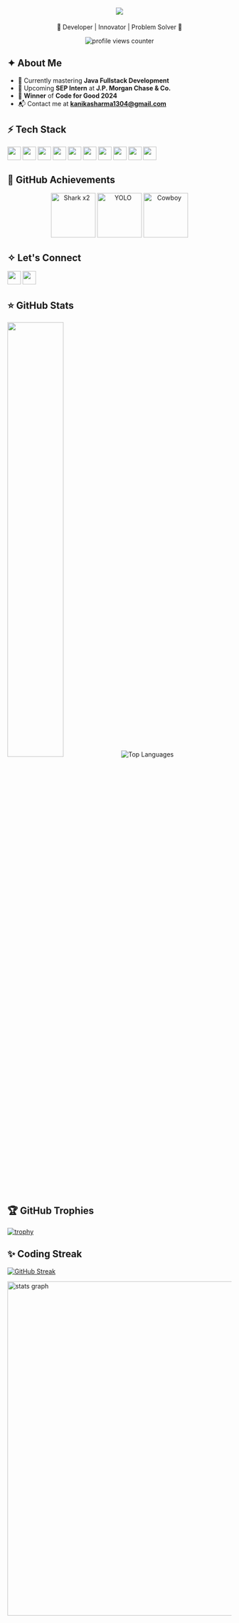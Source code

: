 <h1 align="center">
  <a href="https://git.io/typing-svg">
    <img src="https://readme-typing-svg.herokuapp.com?font=Fira+Code&weight=600&size=30&duration=4000&color=000000&center=true&vCenter=true&lines=Hello+World!+I'm+Kanika+Sharma!+✨">
  </a>
</h1>

<p align="center">🌟 Developer | Innovator | Problem Solver 🌟</p>
<div align="center">
    <img src="https://komarev.com/ghpvc/?username=Kanika0304&style=flat-square&color=blueviolet" alt="profile views counter">
</div>

## ✦ About Me
- 🚀 Currently mastering **Java Fullstack Development**
- 🌱 Upcoming **SEP Intern** at **J.P. Morgan Chase & Co.**
- 🏅 **Winner** of **Code for Good 2024**
- 📬 Contact me at **kanikasharma1304@gmail.com**

## ⚡ Tech Stack
<p>
<img src="https://img.shields.io/badge/Java-%23ED8B00.svg?style=for-the-badge&logo=Java&logoColor=white" height="30px">
<img src="https://img.shields.io/badge/Spring_Boot-%236DB33F.svg?style=for-the-badge&logo=springboot&logoColor=white" height="30px">
<img src="https://img.shields.io/badge/React-%2320232a.svg?style=for-the-badge&logo=react&logoColor=%2361DAFB" height="30px">
<img src="https://img.shields.io/badge/HTML-%23E34F26.svg?style=for-the-badge&logo=html5&logoColor=white" height="30px">
<img src="https://img.shields.io/badge/CSS-%231572B6.svg?style=for-the-badge&logo=css3&logoColor=white" height="30px">
<img src="https://img.shields.io/badge/JavaScript-%23323330.svg?style=for-the-badge&logo=javascript&logoColor=%23F7DF1E" height="30px">
<img src="https://img.shields.io/badge/MySQL-%234479A1.svg?style=for-the-badge&logo=mysql&logoColor=white" height="30px">
<img src="https://img.shields.io/badge/Python-%233776AB.svg?style=for-the-badge&logo=python&logoColor=white" height="30px">
<img src="https://img.shields.io/badge/Postman-%23FF6C37.svg?style=for-the-badge&logo=postman&logoColor=white" height="30px">
<img src="https://img.shields.io/badge/JIRA-%230A0FFF.svg?style=for-the-badge&logo=jira&logoColor=white" height="30px">
</p>

## 🌠 GitHub Achievements
<p align="center">
  <img src="https://github.githubassets.com/images/modules/profile/achievements/pull-shark-default.png" height="100px" alt="Shark x2" />
  <img src="https://github.githubassets.com/images/modules/profile/achievements/yolo-default.png" height="100px" alt="YOLO" />
  <img src="https://github.githubassets.com/images/modules/profile/achievements/quickdraw-default.png" height="100px" alt="Cowboy" />
</p>

## ✧ Let's Connect
<p>
<a href="https://www.linkedin.com/in/kanika-sharma-100401249/"><img src="https://img.shields.io/badge/linkedin-%230077B5.svg?style=for-the-badge&logo=linkedin&logoColor=white" height="30px"></a>
<a href="mailto:kanikasharma1304@gmail.com"><img src="https://img.shields.io/badge/Email-%23D14836.svg?style=for-the-badge&logo=gmail&logoColor=white" height="30px"></a>
</p>

## ⭐ GitHub Stats
<a href="https://github.com/Kanika0304"><img width="50%" src="https://github-readme-stats.vercel.app/api?username=Kanika0304&theme=radical&title_color=ff3068"></a>
<img src="https://github-readme-stats.vercel.app/api/top-langs/?username=Kanika0304&hide_progress=true&theme=radical" alt="Top Languages">

## 🏆 GitHub Trophies
[![trophy](https://github-profile-trophy.vercel.app/?username=Kanika0304&theme=darkhub)](https://github.com/ryo-ma/github-profile-trophy)

## ✨ Coding Streak
[![GitHub Streak](https://streak-stats.demolab.com/?user=Kanika0304&theme=highcontrast)](https://git.io/streak-stats)
<br>
<div>
  <img src="http://github-profile-summary-cards.vercel.app/api/cards/profile-details?username=Kanika0304&theme=bear" width="750" alt="stats graph"/>
</div>
